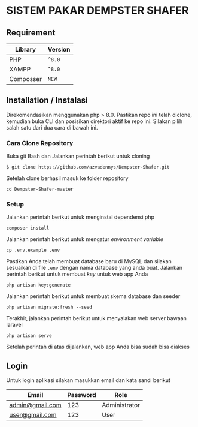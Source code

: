 # SISTEM PAKAR DEMPSTER SHAFER

## Requirement
| Library    | Version    |
|------------|------------|
| PHP | <code>^8.0</code> | 
| XAMPP | <code>^8.0</code> |
| Composser | <code>NEW</code> |

## Installation / Instalasi
Direkomendasikan menggunakan php > 8.0. Pastikan repo ini telah diclone, kemudian buka CLI dan posisikan direktori aktif ke repo ini.
Silakan pilih salah satu dari dua cara di bawah ini.

### Cara Clone Repository
Buka git Bash dan Jalankan perintah berikut untuk cloning
```
$ git clone https://github.com/azvadennys/Dempster-Shafer.git
```
Setelah clone berhasil masuk ke folder repository
```
cd Dempster-Shafer-master
```

### Setup
Jalankan perintah berikut untuk menginstal dependensi php
```
composer install
```
Jalankan perintah berikut untuk mengatur _environment variable_
```
cp .env.example .env
```
Pastikan Anda telah membuat database baru di MySQL dan silakan sesuaikan di file `.env` dengan nama database yang anda buat.
Jalankan perintah berikut untuk membuat _key_ untuk web app Anda
```
php artisan key:generate
```
Jalankan perintah berikut untuk membuat skema database dan seeder
```
php artisan migrate:fresh --seed
```
Terakhir, jalankan perintah berikut untuk menyalakan web server bawaan laravel 
```
php artisan serve
```
Setelah perintah di atas dijalankan, web app Anda bisa sudah bisa diakses

## Login
Untuk login aplikasi silakan masukkan email dan kata sandi berikut


| Email    | Password    |  Role |
|------------|------------|------------|
| admin@gmail.com | 123 | Administrator | 
| user@gmail.com | 123 | User| 
